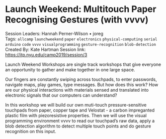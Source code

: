 # Launch Weekend: Multitouch Paper Recognising Gestures (with vvvv)

Session Leaders: Hannah Perner-Wilson • joreg  
Tags: `allcamp` `launchweekend` `paper` `electronics` `physical-computing` `serial` `arduino` `code` `vvvv` `visualprogramming` `gesture-recognition` `blob-detection`  
Created By: Kate Hartman
Session link: https://itp.nyu.edu/camp2019/session/3  


Launch Weekend Workshops are single track workshops that give everyone an opportunity to gather and make together in one large space.

Our fingers are constantly swiping across touchpads, to enter passwords, navigate maps, play games, type messages. But how does this work? How are our physical interactions with materials sensed and translated into electronic signals that our computers can understand?

In this workshop we will build our own muti-touch pressure-sensitive touchpads from paper, copper tape and Velostat - a carbon impreganted plastic film with piezoresistive properties. Then we will use the visual programming environment vvvv to read our touchpad’s raw data, apply a blob detection algorithm to detect multiple touch points and do gesture recognition on this input.
